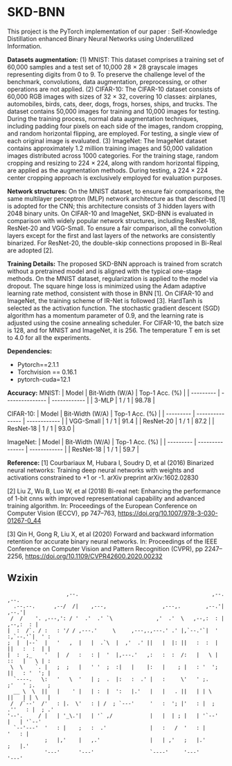 # SKD-BNN

This project is the PyTorch implementation of our paper : Self-Knowledge Distillation enhanced Binary Neural Networks using Underutilized Information.

**Datasets augmentation:** 
(1) MNIST: This dataset comprises a training set of 60,000 samples and a test set of 10,000 28 × 28 grayscale images representing digits from 0 to 9. To preserve the challenge level of the benchmark, convolutions, data augmentation, preprocessing, or other operations are not applied.
(2) CIFAR-10: The CIFAR-10 dataset consists of 60,000 RGB images with sizes of 32 × 32, covering 10 classes: airplanes, automobiles, birds, cats, deer, dogs, frogs, horses, ships, and trucks. The dataset contains 50,000 images for training and 10,000 images for testing. During the training process, normal data augmentation techniques, including padding four pixels on each side of the images, random cropping, and random horizontal flipping, are employed. For testing, a single view of each original image is evaluated.
(3) ImageNet: The ImageNet dataset contains approximately 1.2 million training images and 50,000 validation images distributed across 1000 categories. For the training stage, random cropping and resizing to 224 × 224, along with random horizontal flipping, are applied as the augmentation methods. During testing, a 224 × 224 center cropping approach is exclusively employed for evaluation purposes.

**Network structures:**
On the MNIST dataset, to ensure fair comparisons, the same multilayer perceptron (MLP) network architecture as that described [1] is adopted for the CNN; this architecture consists of 3 hidden layers with 2048 binary units. On CIFAR-10 and ImageNet, SKD-BNN is evaluated in comparison with widely popular network structures, including ResNet-18, ResNet-20 and VGG-Small. To ensure a fair comparison, all the convolution layers except for the first and last layers of the networks are consistently binarized. For ResNet-20, the double-skip connections proposed in Bi-Real are adopted [2].

**Training Details:**
The proposed SKD-BNN approach is trained from scratch without a pretrained model and is aligned with the typical one-stage methods. On the MNIST dataset, regularization is applied to the model via dropout. The square hinge loss is minimized using the Adam adaptive learning rate method, consistent with those in BNN [1]. On CIFAR-10 and ImageNet, the training scheme of IR-Net is followed [3]. HardTanh is selected as the activation function. The stochastic gradient descent (SGD) algorithm has a momentum parameter of 0.9, and the learning rate is adjusted using the cosine annealing scheduler. For CIFAR-10, the batch size is 128, and for MNIST and ImageNet, it is 256. The temperature T em is set to 4.0 for all the experiments.

**Dependencies:**

- Pytorch==2.1.1
- Torchvision == 0.16.1
- pytorch-cuda=12.1

**Accuracy:** 
MNIST:
|   Model   | Bit-Width (W/A) | Top-1 Acc. (%) |
| --------- | --------------- | ------------ |
|   3-MLP   | 1 / 1           | 98.78        |

CIFAR-10:
|   Model   | Bit-Width (W/A) | Top-1 Acc. (%) |
| --------- | --------------- | ------------ |
| VGG-Small | 1 / 1           | 91.4         |
| ResNet-20 | 1 / 1           | 87.2         |
| ResNet-18 | 1 / 1           | 93.0         | 

ImageNet:
|   Model   | Bit-Width (W/A) | Top-1 Acc. (%) |
| --------- | --------------- | ------------ |
| ResNet-18 | 1 / 1           | 59.7         |

**Reference:** 
[1] Courbariaux M, Hubara I, Soudry D, et al (2016) Binarized neural networks: Training deep neural networks with weights and activations constrained to +1 or -1. arXiv preprint arXiv:1602.02830

[2] Liu Z, Wu B, Luo W, et al (2018) Bi-real net: Enhancing the performance of 1-bit cnns with improved representational capability and advanced training algorithm. In: Proceedings of the European Conference on Computer Vision (ECCV), pp 747–763, https://doi.org/10.1007/978-3-030-01267-0_44

[3] Qin H, Gong R, Liu X, et al (2020) Forward and backward information retention for accurate binary neural networks. In: Proceedings of the IEEE Conference on Computer Vision and Pattern Recognition (CVPR), pp 2247–2256, https://doi.org/10.1109/CVPR42600.2020.00232

<!-- ## Citation

If you find our code useful for your research, please consider citing:

    @article{XXXXXX,
      title={Self-Knowledge Distillation enhanced Binary Neural Networks using Underutilized Information},
      DOI={XXXXXX},
      author={XXXXXX},
      journal={XXXXXX},
      year={XXXXXX},
      month={XXXXXX}
    } -->

## Wzixin

                                                                                        
                       ,--.                                           ,--.         ,--. 
      .--.--.      ,--/  /|    ,---,                  ,---,.        ,--.'|       ,--.'| 
     /  /    '. ,---,': / '  .'  .' `\              ,'  .'  \   ,--,:  : |   ,--,:  : | 
    |  :  /`. / :   : '/ / ,---.'     \     ,---,.,---.' .' |,`--.'`|  ' :,`--.'`|  ' : 
    ;  |  |--`  |   '   ,  |   |  .`\  |  ,'  .' ||   |  |: ||   :  :  | ||   :  :  | | 
    |  :  ;_    '   |  /   :   : |  '  |,---.'   ,:   :  :  /:   |   \ | ::   |   \ | : 
     \  \    `. |   ;  ;   |   ' '  ;  :|   |    |:   |    ; |   : '  '; ||   : '  '; | 
      `----.   \:   '   \  '   | ;  .  |:   :  .' |   :     \'   ' ;.    ;'   ' ;.    ; 
      __ \  \  ||   |    ' |   | :  |  ':   |.'   |   |   . ||   | | \   ||   | | \   | 
     /  /`--'  /'   : |.  \'   : | /  ; `---'     '   :  '; |'   : |  ; .''   : |  ; .' 
    '--'.     / |   | '_\.'|   | '` ,/            |   |  | ; |   | '`--'  |   | '`--'   
      `--'---'  '   : |    ;   :  .'              |   :   /  '   : |      '   : |       
                ;   |,'    |   ,.'                |   | ,'   ;   |.'      ;   |.'       
                '---'      '---'                  `----'     '---'        '---'         
                                                                                        
                                                                                       
